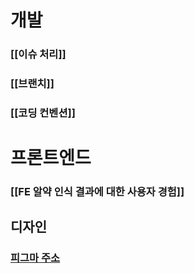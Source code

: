 # 개발
### [[이슈 처리]]
### [[브랜치]]
### [[코딩 컨벤션]]

# 프론트엔드
### [[FE 알약 인식 결과에 대한 사용자 경험]]

## 디자인
### [피그마 주소](https://www.figma.com/file/wCMj7D09X5EyiAW2qiGIi0/%EB%AA%A8%EB%B0%94%EC%9D%BC-%EB%94%94%EC%9E%90%EC%9D%B8-%EC%8B%9C%EC%95%88?type=design&node-id=0%3A1&mode=design&t=bfAn7AtTiP6oQi2i-1)
